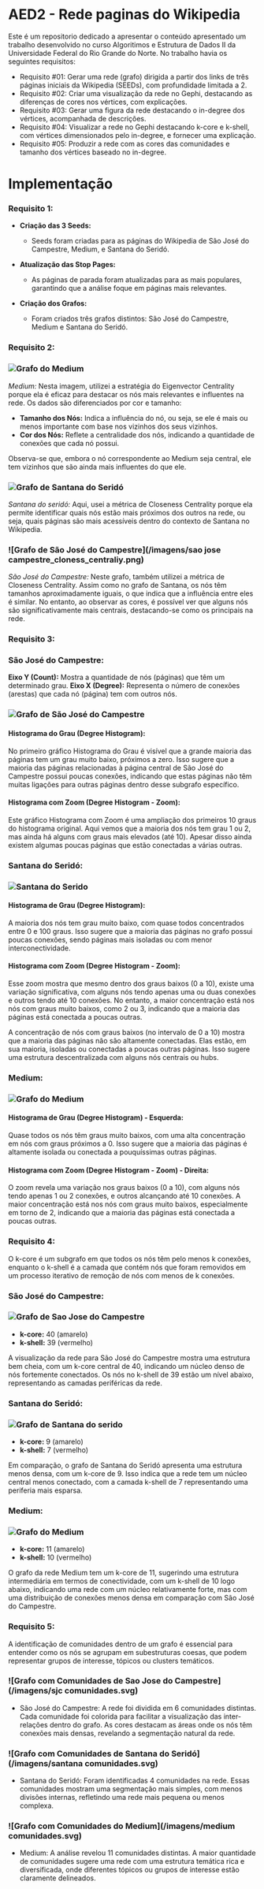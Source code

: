 # AED2 - Rede paginas do Wikipedia
Este é um repositorio dedicado a apresentar o conteúdo apresentado um trabalho desenvolvido no curso Algoritimos e Estrutura de Dados II da Universidade Federal do Rio Grande do Norte.
No trabalho havia os seguintes requisitos:
- Requisito #01: Gerar uma rede (grafo) dirigida a partir dos links de três páginas iniciais da Wikipedia (SEEDs), com profundidade limitada a 2.
- Requisito #02: Criar uma visualização da rede no Gephi, destacando as diferenças de cores nos vértices, com explicações.
- Requisito #03: Gerar uma figura da rede destacando o in-degree dos vértices, acompanhada de descrições.
- Requisito #04: Visualizar a rede no Gephi destacando k-core e k-shell, com vértices dimensionados pelo in-degree, e fornecer uma explicação.
- Requisito #05: Produzir a rede com as cores das comunidades e tamanho dos vértices baseado no in-degree.

# Implementação
### Requisito 1:

- **Criação das 3 Seeds:**
  - Seeds foram criadas para as páginas do Wikipedia de São José do Campestre, Medium, e Santana do Seridó.
  
- **Atualização das Stop Pages:**
  - As páginas de parada foram atualizadas para as mais populares, garantindo que a análise foque em páginas mais relevantes.
  
- **Criação dos Grafos:**
  - Foram criados três grafos distintos: São José do Campestre, Medium e Santana do Seridó.

### Requisito 2:
### ![Grafo do Medium](/imagens/Medium_Eigenvector.png)

*Medium:*
Nesta imagem, utilizei a estratégia do Eigenvector Centrality porque ela é eficaz para destacar os nós mais relevantes e influentes na rede. Os dados são diferenciados por cor e tamanho:

- **Tamanho dos Nós:** Indica a influência do nó, ou seja, se ele é mais ou menos importante com base nos vizinhos dos seus vizinhos.
- **Cor dos Nós:** Reflete a centralidade dos nós, indicando a quantidade de conexões que cada nó possui.

Observa-se que, embora o nó correspondente ao Medium seja central, ele tem vizinhos que são ainda mais influentes do que ele.

### ![Grafo de Santana do Seridó](/imagens/santana_closeness_centraliy.png)
*Santana do seridó:*
Aqui, usei a métrica de Closeness Centrality porque ela permite identificar quais nós estão mais próximos dos outros na rede, ou seja, quais páginas são mais acessíveis dentro do contexto de Santana no Wikipedia.

### ![Grafo de São José do Campestre](/imagens/sao jose campestre_cloness_centraliy.png)

*São José do Campestre:*
Neste grafo, também utilizei a métrica de Closeness Centrality. Assim como no grafo de Santana, os nós têm tamanhos aproximadamente iguais, o que indica que a influência entre eles é similar. No entanto, ao observar as cores, é possível ver que alguns nós são significativamente mais centrais, destacando-se como os principais na rede.

### Requisito 3:

 
### São José do Campestre:
 **Eixo Y (Count):** Mostra a quantidade de nós (páginas) que têm um determinado grau.
**Eixo X (Degree):** Representa o número de conexões (arestas) que cada nó (página) tem com outros nós.
### ![Grafo de São José do Campestre](/imagens/sjc_histograma.png)
#### Histograma do Grau (Degree Histogram):

No primeiro gráfico Histograma do Grau é visível que a grande maioria das páginas tem um grau muito baixo, próximos a zero. Isso sugere que a maioria das páginas relacionadas à página central de São José do Campestre possui poucas conexões, indicando que estas páginas não têm muitas ligações para outras páginas dentro desse subgrafo específico.

#### Histograma com Zoom (Degree Histogram - Zoom):

Este gráfico Histograma com Zoom é uma ampliação dos primeiros 10 graus do histograma original. Aqui vemos que a maioria dos nós tem grau 1 ou 2, mas ainda há alguns com graus mais elevados (até 10). Apesar disso ainda existem algumas poucas páginas que estão conectadas a várias outras.

### Santana do Seridó:
### ![Santana do Serido](/imagens/santana_histograma.png)
#### Histograma de Grau (Degree Histogram):

A maioria dos nós tem grau muito baixo, com quase todos concentrados entre 0 e 100 graus. Isso sugere que a maioria das páginas no grafo possui poucas conexões, sendo páginas mais isoladas ou com menor interconectividade.

#### Histograma com Zoom (Degree Histogram - Zoom):

Esse zoom mostra que mesmo dentro dos graus baixos (0 a 10), existe uma variação significativa, com alguns nós tendo apenas uma ou duas conexões e outros tendo até 10 conexões. No entanto, a maior concentração está nos nós com graus muito baixos, como 2 ou 3, indicando que a maioria das páginas está conectada a poucas outras.

A concentração de nós com graus baixos (no intervalo de 0 a 10) mostra que a maioria das páginas não são altamente conectadas. Elas estão, em sua maioria, isoladas ou conectadas a poucas outras páginas. Isso sugere uma estrutura descentralizada com alguns nós centrais ou hubs.

### Medium:
### ![Grafo do Medium](/imagens/medium_histograma.png)
#### Histograma de Grau (Degree Histogram) - Esquerda:

Quase todos os nós têm graus muito baixos, com uma alta concentração em nós com graus próximos a 0. Isso sugere que a maioria das páginas é altamente isolada ou conectada a pouquíssimas outras páginas.

#### Histograma com Zoom (Degree Histogram - Zoom) - Direita:

O zoom revela uma variação nos graus baixos (0 a 10), com alguns nós tendo apenas 1 ou 2 conexões, e outros alcançando até 10 conexões. A maior concentração está nos nós com graus muito baixos, especialmente em torno de 2, indicando que a maioria das páginas está conectada a poucas outras.

### Requisito 4:

O k-core é um subgrafo em que todos os nós têm pelo menos k conexões, enquanto o k-shell é a camada que contém nós que foram removidos em um processo iterativo de remoção de nós com menos de k conexões.

### São José do Campestre:
### ![Grafo de Sao Jose do Campestre](/imagens/SJC.svg)
- **k-core:** 40 (amarelo)
- **k-shell:** 39 (vermelho)

A visualização da rede para São José do Campestre mostra uma estrutura bem cheia, com um k-core central de 40, indicando um núcleo denso de nós fortemente conectados. Os nós no k-shell de 39 estão um nível abaixo, representando as camadas periféricas da rede.

### Santana do Seridó:
### ![Grafo de Santana do serido](/imagens/santana.svg)
- **k-core:** 9 (amarelo)
- **k-shell:** 7 (vermelho)

Em comparação, o grafo de Santana do Seridó apresenta uma estrutura menos densa, com um k-core de 9. Isso indica que a rede tem um núcleo central menos conectado, com a camada k-shell de 7 representando uma periferia mais esparsa.

### Medium:
### ![Grafo do Medium](/imagens/medium_histograma.png)
- **k-core:** 11 (amarelo)
- **k-shell:** 10 (vermelho)

O grafo da rede Medium tem um k-core de 11, sugerindo uma estrutura intermediária em termos de conectividade, com um k-shell de 10 logo abaixo, indicando uma rede com um núcleo relativamente forte, mas com uma distribuição de conexões menos densa em comparação com São José do Campestre.

### Requisito 5:

A identificação de comunidades dentro de um grafo é essencial para entender como os nós se agrupam em subestruturas coesas, que podem representar grupos de interesse, tópicos ou clusters temáticos.

### ![Grafo com Comunidades de Sao Jose do Campestre](/imagens/sjc comunidades.svg)

- São José do Campestre: A rede foi dividida em 6 comunidades distintas. Cada comunidade foi colorida para facilitar a visualização das inter-relações dentro do grafo. As cores destacam as áreas onde os nós têm conexões mais densas, revelando a segmentação natural da rede.

### ![Grafo com Comunidades de Santana do Seridó](/imagens/santana comunidades.svg)

- Santana do Seridó: Foram identificadas 4 comunidades na rede. Essas comunidades mostram uma segmentação mais simples, com menos divisões internas, refletindo uma rede mais pequena ou menos complexa.

### ![Grafo com Comunidades do Medium](/imagens/medium comunidades.svg)

- Medium: A análise revelou 11 comunidades distintas. A maior quantidade de comunidades sugere uma rede com uma estrutura temática rica e diversificada, onde diferentes tópicos ou grupos de interesse estão claramente delineados.
